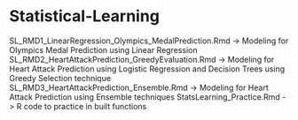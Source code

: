 # Statistical-Learning

SL_RMD1_LinearRegression_Olympics_MedalPrediction.Rmd -> Modeling for Olympics Medal Prediction using Linear Regression
SL_RMD2_HeartAttackPrediction_GreedyEvaluation.Rmd -> Modeling for Heart Attack Prediction using Logistic Regression and Decision Trees using Greedy Selection technique
SL_RMD3_HeartAttackPrediction_Ensemble.Rmd -> Modeling for Heart Attack Prediction using Ensemble techniques
StatsLearning_Practice.Rmd -> R code to practice in built functions

